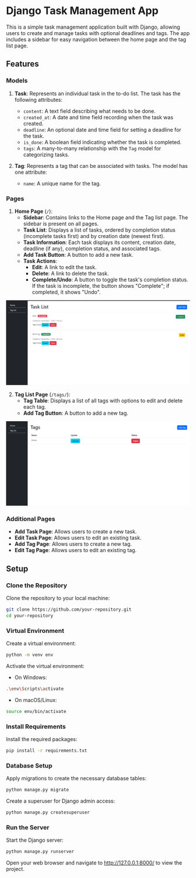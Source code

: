 # Django Task Management App

This is a simple task management application built with Django, allowing users to create and manage tasks with optional deadlines and tags. The app includes a sidebar for easy navigation between the home page and the tag list page.

## Features

### Models

1. **Task**: Represents an individual task in the to-do list. The task has the following attributes:
   - `content`: A text field describing what needs to be done.
   - `created_at`: A date and time field recording when the task was created.
   - `deadline`: An optional date and time field for setting a deadline for the task.
   - `is_done`: A boolean field indicating whether the task is completed.
   - `tags`: A many-to-many relationship with the `Tag` model for categorizing tasks.

2. **Tag**: Represents a tag that can be associated with tasks. The model has one attribute:
   - `name`: A unique name for the tag.

### Pages

1. **Home Page** (`/`):
   - **Sidebar**: Contains links to the Home page and the Tag list page. The sidebar is present on all pages.
   - **Task List**: Displays a list of tasks, ordered by completion status (incomplete tasks first) and by creation date (newest first).
   - **Task Information**: Each task displays its content, creation date, deadline (if any), completion status, and associated tags.
   - **Add Task Button**: A button to add a new task.
   - **Task Actions**:
     - **Edit**: A link to edit the task.
     - **Delete**: A link to delete the task.
     - **Complete/Undo**: A button to toggle the task's completion status. If the task is incomplete, the button shows "Complete"; if completed, it shows "Undo".

![home_page.png](home_page.png)

2. **Tag List Page** (`/tags/`):
   - **Tag Table**: Displays a list of all tags with options to edit and delete each tag.
   - **Add Tag Button**: A button to add a new tag.

![tag_list_page.png](tag_list_page.png)

### Additional Pages

- **Add Task Page**: Allows users to create a new task.
- **Edit Task Page**: Allows users to edit an existing task.
- **Add Tag Page**: Allows users to create a new tag.
- **Edit Tag Page**: Allows users to edit an existing tag.


## Setup

### Clone the Repository
Clone the repository to your local machine:
```bash
git clone https://github.com/your-repository.git
cd your-repository
```

### Virtual Environment

Create a virtual environment:
```bash
python -m venv env
```
Activate the virtual environment:
- On Windows:
```bash
.\env\Scripts\activate
```
- On macOS/Linux:
```bash
source env/bin/activate
```

### Install Requirements

Install the required packages:
```bash
pip install -r requirements.txt
```

### Database Setup

Apply migrations to create the necessary database tables:
```bash
python manage.py migrate
```
Create a superuser for Django admin access:
```bash
python manage.py createsuperuser
```

### Run the Server

Start the Django server:
```bash
python manage.py runserver
```
Open your web browser and navigate 
to http://127.0.0.1:8000/ to view the project.
